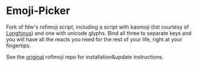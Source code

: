 # Emoji-Picker

Fork of fdw's rofimoji script, including a script with kaomoji (list courtesy of [Longhinus](https://github.com/Longhinus/rofimoji)) and one with unicode glyphs. Bind all three to separate keys and you will have all the reacts you need for the rest of your life, right at your fingertips.

See the [original](https://github.com/fdw/rofimoji) rofimoji repo for installation&update instructions.
